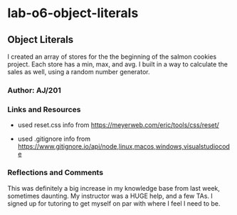 # lab-o6-object-literals

## Object Literals

I created an array of stores for the the beginning of the salmon cookies project. Each store has a min, max, and avg. I built in a way to calculate the sales as well, using a random number generator.

### Author: AJ/201

### Links and Resources

- used reset.css info from https://meyerweb.com/eric/tools/css/reset/

- used .gitignore info from https://www.gitignore.io/api/node,linux,macos,windows,visualstudiocode

### Reflections and Comments

This was definitely a big increase in my knowledge base from last week, sometimes daunting.  My instructor was a HUGE help, and a few TAs. I signed up for tutoring to get myself on par with where I feel I need to be.
